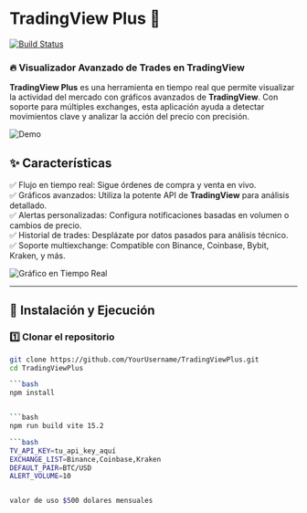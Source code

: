 # **TradingView Plus** 🚀  

[![Build Status](https://travis-ci.org/YourUsername/TradingViewPlus.svg?branch=main)](https://travis-ci.org/YourUsername/TradingViewPlus)  

### 🔥 Visualizador Avanzado de Trades en TradingView  

**TradingView Plus** es una herramienta en tiempo real que permite visualizar la actividad del mercado con gráficos avanzados de **TradingView**. Con soporte para múltiples exchanges, esta aplicación ayuda a detectar movimientos clave y analizar la acción del precio con precisión.  

![Demo](https://media.giphy.com/media/3o7TKtdi0pM4xBkgxq/giphy.gif)  

## ✨ Características  

✅ Flujo en tiempo real: Sigue órdenes de compra y venta en vivo.  
✅ Gráficos avanzados: Utiliza la potente API de **TradingView** para análisis detallado.  
✅ Alertas personalizadas: Configura notificaciones basadas en volumen o cambios de precio.  
✅ Historial de trades: Desplázate por datos pasados para análisis técnico.  
✅ Soporte multiexchange: Compatible con Binance, Coinbase, Bybit, Kraken, y más.  

![Gráfico en Tiempo Real](https://www.tradingview.com/x/abcd1234/)  

---

## 🚀 Instalación y Ejecución  

### 1️⃣ Clonar el repositorio  
```bash
git clone https://github.com/YourUsername/TradingViewPlus.git
cd TradingViewPlus

```bash
npm install


```bash
npm run build vite 15.2

```bash
TV_API_KEY=tu_api_key_aquí
EXCHANGE_LIST=Binance,Coinbase,Kraken
DEFAULT_PAIR=BTC/USD
ALERT_VOLUME=10


valor de uso $500 dolares mensuales




